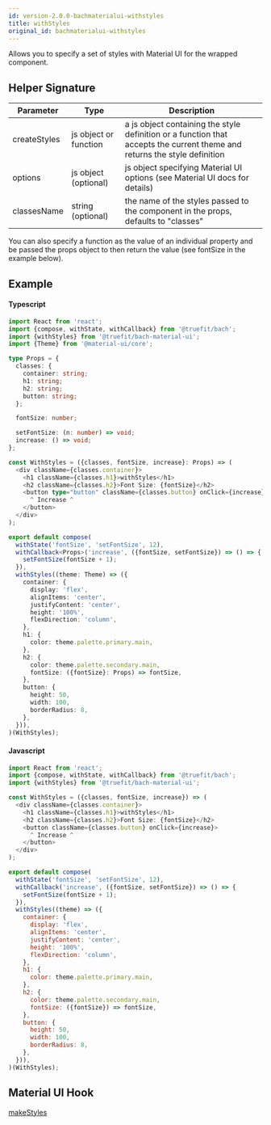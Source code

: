 ```yaml
---
id: version-2.0.0-bachmaterialui-withstyles
title: withStyles
original_id: bachmaterialui-withstyles
---
```


Allows you to specify a set of styles with Material UI for the wrapped component.

## Helper Signature

| Parameter    | Type                  | Description                                                                                                               |
| ------------ | --------------------- | ------------------------------------------------------------------------------------------------------------------------- |
| createStyles | js object or function | a js object containing the style definition or a function that accepts the current theme and returns the style definition |
| options      | js object (optional)  | js object specifying Material UI options (see Material UI docs for details)                                               |
| classesName  | string (optional)     | the name of the styles passed to the component in the props, defaults to "classes"                                        |

You can also specify a function as the value of an individual property and be passed the props object to then return the value (see fontSize in the example below).

## Example

#### Typescript

```Typescript
import React from 'react';
import {compose, withState, withCallback} from '@truefit/bach';
import {withStyles} from '@truefit/bach-material-ui';
import {Theme} from '@material-ui/core';

type Props = {
  classes: {
    container: string;
    h1: string;
    h2: string;
    button: string;
  };

  fontSize: number;

  setFontSize: (n: number) => void;
  increase: () => void;
};

const WithStyles = ({classes, fontSize, increase}: Props) => (
  <div className={classes.container}>
    <h1 className={classes.h1}>withStyles</h1>
    <h2 className={classes.h2}>Font Size: {fontSize}</h2>
    <button type="button" className={classes.button} onClick={increase}>
      ^ Increase ^
    </button>
  </div>
);

export default compose(
  withState('fontSize', 'setFontSize', 12),
  withCallback<Props>('increase', ({fontSize, setFontSize}) => () => {
    setFontSize(fontSize + 1);
  }),
  withStyles((theme: Theme) => ({
    container: {
      display: 'flex',
      alignItems: 'center',
      justifyContent: 'center',
      height: '100%',
      flexDirection: 'column',
    },
    h1: {
      color: theme.palette.primary.main,
    },
    h2: {
      color: theme.palette.secondary.main,
      fontSize: ({fontSize}: Props) => fontSize,
    },
    button: {
      height: 50,
      width: 100,
      borderRadius: 8,
    },
  })),
)(WithStyles);
```

#### Javascript

```Javascript
import React from 'react';
import {compose, withState, withCallback} from '@truefit/bach';
import {withStyles} from '@truefit/bach-material-ui';

const WithStyles = ({classes, fontSize, increase}) => (
  <div className={classes.container}>
    <h1 className={classes.h1}>withStyles</h1>
    <h2 className={classes.h2}>Font Size: {fontSize}</h2>
    <button className={classes.button} onClick={increase}>
      ^ Increase ^
    </button>
  </div>
);

export default compose(
  withState('fontSize', 'setFontSize', 12),
  withCallback('increase', ({fontSize, setFontSize}) => () => {
    setFontSize(fontSize + 1);
  }),
  withStyles((theme) => ({
    container: {
      display: 'flex',
      alignItems: 'center',
      justifyContent: 'center',
      height: '100%',
      flexDirection: 'column',
    },
    h1: {
      color: theme.palette.primary.main,
    },
    h2: {
      color: theme.palette.secondary.main,
      fontSize: ({fontSize}) => fontSize,
    },
    button: {
      height: 50,
      width: 100,
      borderRadius: 8,
    },
  })),
)(WithStyles);
```

## Material UI Hook

[makeStyles](https://material-ui.com/styles/api/#makestyles-styles-options-hook)
